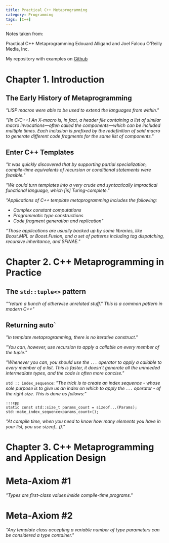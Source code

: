 ```yaml
---
title: Practical C++ Metaprogramming
category: Programming
tags: [C++]
---
```


Notes taken from:

Practical C++ Metaprogramming
Edouard Alligand and Joel Falcou
O'Reilly Media, Inc.


My repository with examples on [Github](https://github.com/LukasWoodtli/PracticalCppMetaprogramming)

# Chapter 1. Introduction

## The Early History of Metaprogramming

*"LISP macros were able to be used to extend the languages from within."*

*"[In C/C++] An X-macro is, in fact, a header file containing a list of similar macro invocations—often called the components—which can be included multiple times. Each inclusion is prefixed by the redefinition of said macro to generate different code fragments for the same list of components."*


## Enter C++ Templates

*"It was quickly discovered that by supporting partial specialization, compile-time equivalents of recursion or conditional statements were feasible."*

*"We could turn templates into a very crude and syntactically impractical functional language, which [is] Turing-complete."*

*"Applications of C++ template metaprogramming includes the following:*

- *Complex constant computations*
- *Programmatic type constructions*
- *Code fragment generation and replication"*


*"Those applications are usually backed up by some libraries, like Boost.MPL or Boost.Fusion, and a set of patterns including tag dispatching, recursive inheritance, and SFINAE."*


# Chapter 2. C++ Metaprogramming in Practice

## The `std::tuple<>` pattern

*""return a bunch of otherwise unrelated stuff." This is a common pattern in modern C++"*

## Returning auto`

*"In template metaprogramming, there is no iterative construct."*

*"You can, however, use recursion to apply a callable on every member of the tuple."*

*"Whenever you can, you should use the `...` operator to apply a callable to every member of a list. This is faster, it doesn't generate all the unneeded intermediate types, and the code is often more concise."*

`std :: index_sequence`: *"The trick is to create an index sequence - whose sole purpose is to give us an index on which to apply the `...` operator - of the right size. This is done as follows:"*

    :::cpp
    static const std::size_t params_count = sizeof...(Params);
    std::make_index_sequence<params_count>();

*"At compile time, when you need to know how many elements you have in your list, you use sizeof...()."*


# Chapter 3. C++ Metaprogramming and Application Design

# Meta-Axiom #1

*"Types are first-class values inside compile-time programs."*

# Meta-Axiom #2

*"Any template class accepting a variable number of type parameters can be considered a type container."*

